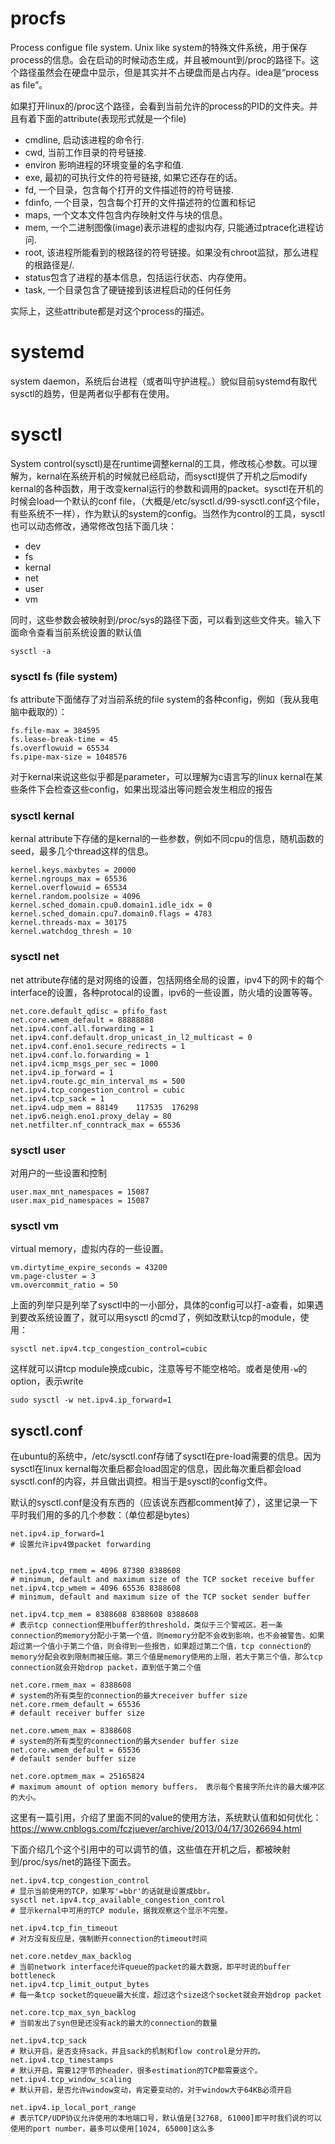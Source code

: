 # procfs
Process configue file system. Unix like system的特殊文件系统，用于保存process的信息。会在启动的时候动态生成，并且被mount到/proc的路径下。这个路径虽然会在硬盘中显示，但是其实并不占硬盘而是占内存。idea是“process as file”。

如果打开linux的/proc这个路径，会看到当前允许的process的PID的文件夹。并且有着下面的attribute(表现形式就是一个file)
* cmdline, 启动该进程的命令行.
* cwd, 当前工作目录的符号链接.
* environ 影响进程的环境变量的名字和值.
* exe, 最初的可执行文件的符号链接, 如果它还存在的话。
* fd, 一个目录，包含每个打开的文件描述符的符号链接.
* fdinfo, 一个目录，包含每个打开的文件描述符的位置和标记
* maps, 一个文本文件包含内存映射文件与块的信息。
* mem, 一个二进制图像(image)表示进程的虚拟内存, 只能通过ptrace化进程访问.
* root, 该进程所能看到的根路径的符号链接。如果没有chroot监狱，那么进程的根路径是/.
* status包含了进程的基本信息，包括运行状态、内存使用。
* task, 一个目录包含了硬链接到该进程启动的任何任务

实际上，这些attribute都是对这个process的描述。

# systemd
system daemon，系统后台进程（或者叫守护进程。）貌似目前systemd有取代sysctl的趋势，但是两者似乎都有在使用。

# sysctl
System control(sysctl)是在runtime调整kernal的工具，修改核心参数。可以理解为，kernal在系统开机的时候就已经启动，而sysctl提供了开机之后modify kernal的各种函数，用于改变kernal运行的参数和调用的packet。sysctl在开机的时候会load一个默认的conf file，（大概是/etc/sysctl.d/99-sysctl.conf这个file，有些系统不一样），作为默认的system的config。当然作为control的工具，sysctl也可以动态修改，通常修改包括下面几块：
* dev
* fs
* kernal
* net
* user
* vm

同时，这些参数会被映射到/proc/sys的路径下面，可以看到这些文件夹。输入下面命令查看当前系统设置的默认值
```console
sysctl -a
```

### sysctl fs (file system)
fs attribute下面储存了对当前系统的file system的各种config，例如（我从我电脑中截取的）：
```console
fs.file-max = 384595
fs.lease-break-time = 45
fs.overflowuid = 65534
fs.pipe-max-size = 1048576
```
对于kernal来说这些似乎都是parameter，可以理解为c语言写的linux kernal在某些条件下会检查这些config，如果出现溢出等问题会发生相应的报告

### sysctl kernal
kernal attribute下存储的是kernal的一些参数，例如不同cpu的信息，随机函数的seed，最多几个thread这样的信息。
```console
kernel.keys.maxbytes = 20000
kernel.ngroups_max = 65536
kernel.overflowuid = 65534
kernel.random.poolsize = 4096
kernel.sched_domain.cpu0.domain1.idle_idx = 0
kernel.sched_domain.cpu7.domain0.flags = 4783
kernel.threads-max = 30175
kernel.watchdog_thresh = 10
```

### sysctl net
net attribute存储的是对网络的设置，包括网络全局的设置，ipv4下的网卡的每个interface的设置，各种protocal的设置，ipv6的一些设置，防火墙的设置等等。
```console
net.core.default_qdisc = pfifo_fast
net.core.wmem_default = 88888888
net.ipv4.conf.all.forwarding = 1
net.ipv4.conf.default.drop_unicast_in_l2_multicast = 0
net.ipv4.conf.eno1.secure_redirects = 1
net.ipv4.conf.lo.forwarding = 1
net.ipv4.icmp_msgs_per_sec = 1000
net.ipv4.ip_forward = 1
net.ipv4.route.gc_min_interval_ms = 500
net.ipv4.tcp_congestion_control = cubic
net.ipv4.tcp_sack = 1
net.ipv4.udp_mem = 88149	117535	176298
net.ipv6.neigh.eno1.proxy_delay = 80
net.netfilter.nf_conntrack_max = 65536
```

### sysctl user
对用户的一些设置和控制
```console
user.max_mnt_namespaces = 15087
user.max_pid_namespaces = 15087
```

### sysctl vm
virtual memory，虚拟内存的一些设置。
```console
vm.dirtytime_expire_seconds = 43200
vm.page-cluster = 3
vm.overcommit_ratio = 50
```

上面的列举只是列举了sysctl中的一小部分，具体的config可以打-a查看，如果遇到要改系统设置了，就可以用sysctl 的cmd了，例如改默认tcp的module，使用：
```console
sysctl net.ipv4.tcp_congestion_control=cubic
```
这样就可以讲tcp module换成cubic，注意等号不能空格哈。或者是使用`-w`的option，表示write
```console
sudo sysctl -w net.ipv4.ip_forward=1
```

## sysctl.conf
在ubuntu的系统中，/etc/sysctl.conf存储了sysctl在pre-load需要的信息。因为sysctl在linux kernal每次重启都会load固定的信息，因此每次重启都会load sysctl.conf的内容，并且做出调控。相当于是sysctl的config文件。

默认的sysctl.conf是没有东西的（应该说东西都comment掉了），这里记录一下平时我们用的多的几个参数：（单位都是bytes）
```console
net.ipv4.ip_forward=1 
# 设置允许ipv4做packet forwarding


net.ipv4.tcp_rmem = 4096 87380 8388608
# minimum, default and maximum size of the TCP socket receive buffer
net.ipv4.tcp_wmem = 4096 65536 8388608
# minimum, default and maximum size of the TCP socket sender buffer

net.ipv4.tcp_mem = 8388608 8388608 8388608 
# 表示tcp connection使用buffer的threshold，类似于三个警戒区。若一条connection的memory分配小于第一个值，则memory分配不会收到影响，也不会被警告。如果超过第一个值小于第二个值，则会得到一些报告，如果超过第二个值，tcp connection的memory分配会收到限制而被压缩。第三个值是memory使用的上限，若大于第三个值，那么tcp connection就会开始drop packet，直到低于第二个值

net.core.rmem_max = 8388608
# system的所有类型的connection的最大receiver buffer size
net.core.rmem_default = 65536
# default receiver buffer size

net.core.wmem_max = 8388608
# system的所有类型的connection的最大sender buffer size
net.core.wmem_default = 65536
# default sender buffer size

net.core.optmem_max = 25165824
# maximum amount of option memory buffers， 表示每个套接字所允许的最大缓冲区的大小。
```

这里有一篇引用，介绍了里面不同的value的使用方法，系统默认值和如何优化：
https://www.cnblogs.com/fczjuever/archive/2013/04/17/3026694.html

下面介绍几个这个引用中的可以调节的值，这些值在开机之后，都被映射到/proc/sys/net的路径下面去。
```console
net.ipv4.tcp_congestion_control
# 显示当前使用的TCP，如果写'=bbr'的话就是设置成bbr。
sysctl net.ipv4.tcp_available_congestion_control
# 显示kernal中可用的TCP module，据我观察这个显示不完整。

net.ipv4.tcp_fin_timeout
# 对方没有反应是，强制断开connection的timeout时间

net.core.netdev_max_backlog
# 当前network interface允许queue的packet的最大数据，即平时说的buffer bottleneck
net.ipv4.tcp_limit_output_bytes
# 每一条tcp socket的queue最大长度，超过这个size这个socket就会开始drop packet

net.core.tcp_max_syn_backlog
# 当前发出了syn但是还没有ack的最大的connection的数量

net.ipv4.tcp_sack
# 默认开启，是否支持sack，并且sack的机制和flow control是分开的。
net.ipv4.tcp_timestamps
# 默认开启，需要12字节的header，很多estimation的TCP都需要这个。
net.ipv4.tcp_window_scaling
# 默认开启，是否允许window变动，肯定要变动的，对于window大于64KB必须开启

net.ipv4.ip_local_port_range
# 表示TCP/UDP协议允许使用的本地端口号，默认值是[32768, 61000]即平时我们说的可以使用的port number，最多可以使用[1024, 65000]这么多

```







